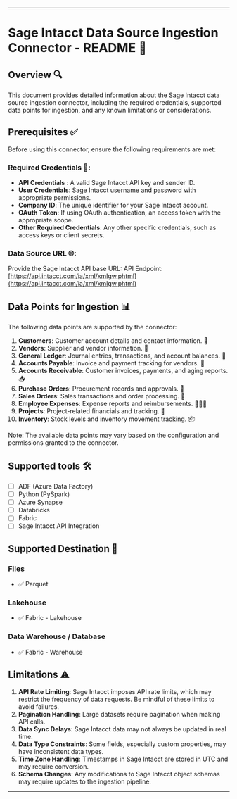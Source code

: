 
---

# Sage Intacct Data Source Ingestion Connector - README 📄

## Overview 🔍

This document provides detailed information about the Sage Intacct data source ingestion connector, including the required credentials, supported data points for ingestion, and any known limitations or considerations.

## Prerequisites ✅

Before using this connector, ensure the following requirements are met:

### Required Credentials 🔐:

* **API Credentials** : A valid Sage Intacct API key and sender ID.
* **User Credentials**: Sage Intacct username and password with appropriate permissions.
* **Company ID**: The unique identifier for your Sage Intacct account.
* **OAuth Token**: If using OAuth authentication, an access token with the appropriate scope.
* **Other Required Credentials**: Any other specific credentials, such as access keys or client secrets.

### Data Source URL 🌐:

Provide the Sage Intacct API base URL:
API Endpoint: [https://api.intacct.com/ia/xml/xmlgw.phtml](https://api.intacct.com/ia/xml/xmlgw.phtml)

## Data Points for Ingestion 📊

The following data points are supported by the connector:

1. **Customers**: Customer account details and contact information. 👥
2. **Vendors**: Supplier and vendor information. 🏢
3. **General Ledger**: Journal entries, transactions, and account balances. 📘
4. **Accounts Payable**: Invoice and payment tracking for vendors. 💸
5. **Accounts Receivable**: Customer invoices, payments, and aging reports. 📥
6. **Purchase Orders**: Procurement records and approvals. 🛒
7. **Sales Orders**: Sales transactions and order processing. 🧾
8. **Employee Expenses**: Expense reports and reimbursements. 🧍‍♂️💼
9. **Projects**: Project-related financials and tracking. 📁
10. **Inventory**: Stock levels and inventory movement tracking. 📦

Note: The available data points may vary based on the configuration and permissions granted to the connector.

## Supported tools 🛠️

* [ ] ADF (Azure Data Factory)
* [ ] Python (PySpark)
* [ ] Azure Synapse
* [ ] Databricks
* [ ] Fabric
* [ ] Sage Intacct API Integration

## Supported Destination 🎯

### Files

* ✅ Parquet

### Lakehouse

* ✅ Fabric - Lakehouse

### **Data Warehouse / Database**

* ✅ Fabric - Warehouse

## Limitations ⚠️

1. **API Rate Limiting**: Sage Intacct imposes API rate limits, which may restrict the frequency of data requests. Be mindful of these limits to avoid failures.
2. **Pagination Handling**: Large datasets require pagination when making API calls.
3. **Data Sync Delays**: Sage Intacct data may not always be updated in real time.
4. **Data Type Constraints**: Some fields, especially custom properties, may have inconsistent data types.
5. **Time Zone Handling**: Timestamps in Sage Intacct are stored in UTC and may require conversion.
6. **Schema Changes**: Any modifications to Sage Intacct object schemas may require updates to the ingestion pipeline.

---

